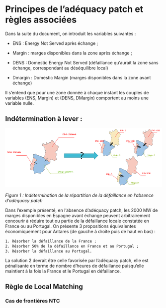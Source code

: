 # Principes de l’adéquacy patch et règles associées 

Dans la suite du document, on introduit les variables suivantes :

* ENS : Energy Not Served après échange ;

* Margin : marges disponibles dans la zone après échange ;

* DENS : Domestic Energy Not Served (défaillance qu’aurait la zone sans échange, correspondant au déséquilibre local)

* Dmargin : Domestic Margin (marges disponibles dans la zone avant échange)

Il s’entend que pour une zone donnée à chaque instant les couples de variables (ENS, Margin) et (DENS, DMargin) comportent au moins une variable nulle.

## Indétermination à lever :

![adequacy-patch](Figure1.PNG)

*Figure 1 : Indétermination de la répartition de la défaillance en l’absence d’adéquacy patch*

Dans l’exemple présenté, en l’absence d’adéquacy patch, les 2000 MW de marges disponibles en Espagne avant échange peuvent arbitrairement concourir à réduire tout ou partie de la défaillance locale constatée en France ou au Portugal.  On présente 3 propositions équivalentes économiquement pour Antares (de gauche à droite puis de haut en bas) :

    1. Résorber la défaillance de la France ;
    2. Résorber 50% de la défaillance en France et au Portugal ;
    3. Résorber la défaillance au Portugal.

La solution 2 devrait être celle favorisée par l’adéquacy patch, elle est pénalisante en terme de nombre d’heures de défaillance puisqu‘elle maintient à la fois la France et le Portugal en défaillance.

## Règle de Local Matching
### Cas de frontières NTC

